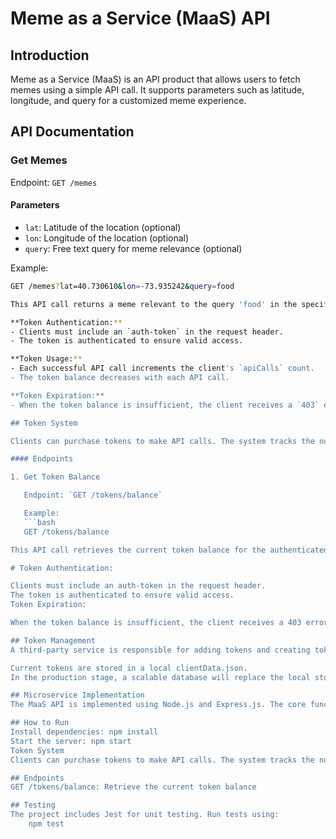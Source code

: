# Meme as a Service (MaaS) API

## Introduction

Meme as a Service (MaaS) is an API product that allows users to fetch memes using a simple API call. It supports parameters such as latitude, longitude, and query for a customized meme experience.

## API Documentation

### Get Memes

Endpoint: `GET /memes`

#### Parameters

- `lat`: Latitude of the location (optional)
- `lon`: Longitude of the location (optional)
- `query`: Free text query for meme relevance (optional)

Example:
```bash
GET /memes?lat=40.730610&lon=-73.935242&query=food

This API call returns a meme relevant to the query 'food' in the specified location.

**Token Authentication:**
- Clients must include an `auth-token` in the request header.
- The token is authenticated to ensure valid access.

**Token Usage:**
- Each successful API call increments the client's `apiCalls` count.
- The token balance decreases with each API call.

**Token Expiration:**
- When the token balance is insufficient, the client receives a `403` error with an `ACCESS_DENIED` code.

## Token System

Clients can purchase tokens to make API calls. The system tracks the number of API calls made by each client and provides real-time token balance.

#### Endpoints

1. Get Token Balance

   Endpoint: `GET /tokens/balance`

   Example:
   ```bash
   GET /tokens/balance

This API call retrieves the current token balance for the authenticated client.

# Token Authentication:

Clients must include an auth-token in the request header.
The token is authenticated to ensure valid access.
Token Expiration:

When the token balance is insufficient, the client receives a 403 error with an ACCESS_DENIED code.

## Token Management
A third-party service is responsible for adding tokens and creating tokens.

Current tokens are stored in a local clientData.json.
In the production stage, a scalable database will replace the local storage for improved performance and reliability.

## Microservice Implementation
The MaaS API is implemented using Node.js and Express.js. The core functionality is to generate and serve memes based on user queries and location parameters.

## How to Run
Install dependencies: npm install
Start the server: npm start
Token System
Clients can purchase tokens to make API calls. The system tracks the number of API calls made by each client and provides real-time token balance.

## Endpoints
GET /tokens/balance: Retrieve the current token balance

## Testing
The project includes Jest for unit testing. Run tests using:
    npm test
